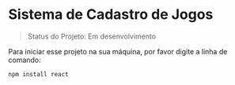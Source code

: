 # Sistema de Cadastro de Jogos

> Status do Projeto: Em desenvolvimento

Para iniciar esse projeto na sua máquina, por favor digite a linha de comando:

```
npm install react
```
